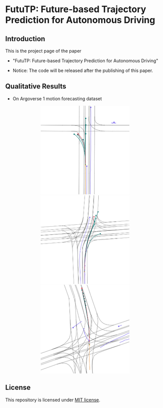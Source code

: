 # FutuTP: Future-based Trajectory Prediction for Autonomous Driving
## Introduction
This is the project page of the paper

* "FutuTP: Future-based Trajectory Prediction for Autonomous Driving"

* Notice: The code will be released after the publishing of this paper.


## Qualitative Results

* On Argoverse 1 motion forecasting dataset

<p align="center">
  <img src="files/eval.visualize_1.png" width="280"/>
  <img src="files/eval.visualize_2.png" width="280"/>
  <img src="files/eval.visualize_3.png" width="280"/>
</p>


## License
This repository is licensed under [MIT license](https://github.com/HKUST-Aerial-Robotics/SIMPL/blob/main/LICENSE).
